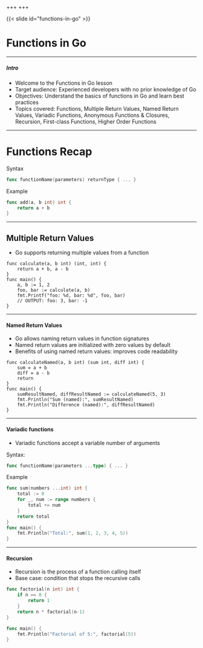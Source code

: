 +++
+++

{{< slide id="functions-in-go" >}}
# Functions in Go

---
##### Intro
- Welcome to the Functions in Go lesson
- Target audience: Experienced developers with no prior knowledge of Go
- Objectives: Understand the basics of functions in Go and learn best practices
- Topics covered: Functions, Multiple Return Values, Named Return Values, Variadic Functions, Anonymous Functions & Closures, Recursion, First-class Functions, Higher Order Functions

---

# Functions Recap

Syntax

```go
func functionName(parameters) returnType { ... }
```
Example
```go
func add(a, b int) int { 
    return a + b 
}
```

---
## Multiple Return Values

- Go supports returning multiple values from a function

```go{1,6}
func calculate(a, b int) (int, int) {
	return a + b, a - b
}
func main() {
	a, b := 1, 2
	foo, bar := calculate(a, b)
	fmt.Printf("foo: %d, bar: %d", foo, bar) 
    // OUTPUT: foo: 3, bar: -1
}
```

---
#### Named Return Values
- Go allows naming return values in function signatures
- Named return values are initialized with zero values by default
- Benefits of using named return values: improves code readability

```go{|1,4}
func calculateNamed(a, b int) (sum int, diff int) {
	sum = a + b
	diff = a - b
	return
}
func main() {
	sumResultNamed, diffResultNamed := calculateNamed(5, 3)
	fmt.Println("Sum (named):", sumResultNamed)
	fmt.Println("Difference (named):", diffResultNamed)
}
```

---
#### Variadic functions
- Variadic functions accept a variable number of arguments

Syntax:

```go
func functionName(parameters ...type) { ... }
```
Example
```go
func sum(numbers ...int) int {
	total := 0
	for _, num := range numbers {
		total += num
	}
	return total
}
func main() {
	fmt.Println("Total:", sum(1, 2, 3, 4, 5))
}
```
---
#### Recursion
- Recursion is the process of a function calling itself
- Base case: condition that stops the recursive calls

```go
func factorial(n int) int {
	if n == 0 {
		return 1
	}
	return n * factorial(n-1)
}

func main() {
	fmt.Println("Factorial of 5:", factorial(5))
}
```
